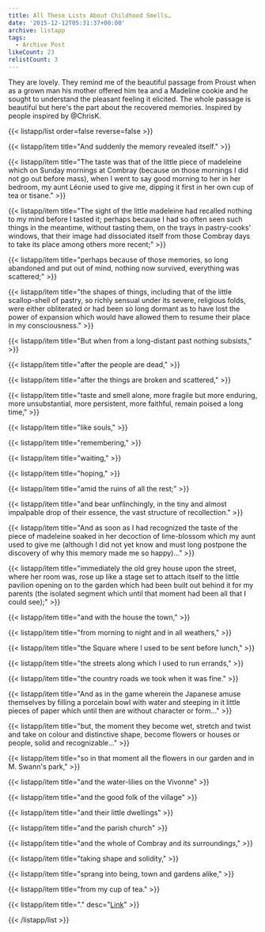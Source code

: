 ```yaml
---
title: All These Lists About Childhood Smells…
date: '2015-12-12T05:31:37+00:00'
archive: listapp
tags: 
  - Archive Post
likeCount: 23
relistCount: 3
---
```


They are lovely. They remind me of the beautiful passage from Proust when as a grown man his mother offered him tea and a Madeline cookie and he sought to understand the pleasant feeling it elicited. The whole passage is beautiful but here's the part about the recovered memories. Inspired by people inspired by @ChrisK.

<!--more-->

{{< listapp/list order=false reverse=false >}}

   {{< listapp/item title="And suddenly the memory revealed itself." >}}

   {{< listapp/item title="The taste was that of the little piece of madeleine which on Sunday mornings at Combray (because on those mornings I did not go out before mass), when I went to say good morning to her in her bedroom, my aunt Léonie used to give me, dipping it first in her own cup of tea or tisane." >}}

   {{< listapp/item title="The sight of the little madeleine had recalled nothing to my mind before I tasted it; perhaps because I had so often seen such things in the meantime, without tasting them, on the trays in pastry-cooks' windows, that their image had dissociated itself from those Combray days to take its place among others more recent;" >}}

   {{< listapp/item title="perhaps because of those memories, so long abandoned and put out of mind, nothing now survived, everything was scattered;" >}}

   {{< listapp/item title="the shapes of things, including that of the little scallop-shell of pastry, so richly sensual under its severe, religious folds, were either obliterated or had been so long dormant as to have lost the power of expansion which would have allowed them to resume their place in my consciousness." >}}

   {{< listapp/item title="But when from a long-distant past nothing subsists," >}}

   {{< listapp/item title="after the people are dead," >}}

   {{< listapp/item title="after the things are broken and scattered," >}}

   {{< listapp/item title="taste and smell alone, more fragile but more enduring, more unsubstantial, more persistent, more faithful, remain poised a long time," >}}

   {{< listapp/item title="like souls," >}}

   {{< listapp/item title="remembering," >}}

   {{< listapp/item title="waiting," >}}

   {{< listapp/item title="hoping," >}}

   {{< listapp/item title="amid the ruins of all the rest;" >}}

   {{< listapp/item title="and bear unflinchingly, in the tiny and almost impalpable drop of their essence, the vast structure of recollection." >}}

   {{< listapp/item title="And as soon as I had recognized the taste of the piece of madeleine soaked in her decoction of lime-blossom which my aunt used to give me (although I did not yet know and must long postpone the discovery of why this memory made me so happy)…" >}}

   {{< listapp/item title="immediately the old grey house upon the street, where her room was, rose up like a stage set to attach itself to the little pavilion opening on to the garden which had been built out behind it for my parents (the isolated segment which until that moment had been all that I could see);" >}}

   {{< listapp/item title="and with the house the town," >}}

   {{< listapp/item title="from morning to night and in all weathers," >}}

   {{< listapp/item title="the Square where I used to be sent before lunch," >}}

   {{< listapp/item title="the streets along which I used to run errands," >}}

   {{< listapp/item title="the country roads we took when it was fine." >}}

   {{< listapp/item title="And as in the game wherein the Japanese amuse themselves by filling a porcelain bowl with water and steeping in it little pieces of paper which until then are without character or form…" >}}

   {{< listapp/item title="but, the moment they become wet, stretch and twist and take on colour and distinctive shape, become flowers or houses or people, solid and recognizable…" >}}

   {{< listapp/item title="so in that moment all the flowers in our garden and in M. Swann's park," >}}

   {{< listapp/item title="and the water-lilies on the Vivonne" >}}

   {{< listapp/item title="and the good folk of the village" >}}

   {{< listapp/item title="and their little dwellings" >}}

   {{< listapp/item title="and the parish church" >}}

   {{< listapp/item title="and the whole of Combray and its surroundings," >}}

   {{< listapp/item title="taking shape and solidity," >}}

   {{< listapp/item title="sprang into being, town and gardens alike," >}}

   {{< listapp/item title="from my cup of tea." >}}

   {{< listapp/item title="."
      desc="[Link](http://ww3.haverford.edu/psychology/ddavis/p109g/proust.html)" >}}

{{< /listapp/list >}}

